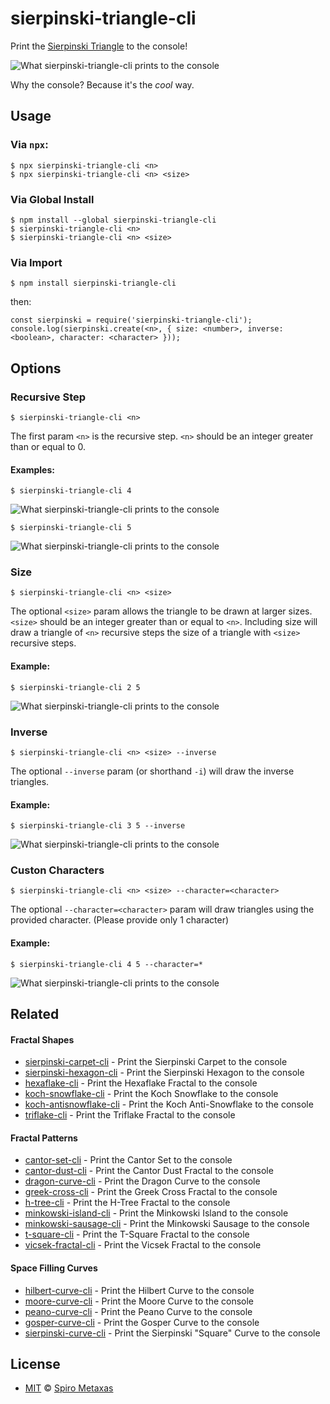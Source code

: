 # sierpinski-triangle-cli
Print the [Sierpinski Triangle](https://en.wikipedia.org/wiki/Sierpi%C5%84ski_triangle) to the console!  

![What sierpinski-triangle-cli prints to the console](https://raw.githubusercontent.com/spirometaxas/sierpinski-triangle-cli/main/img/sierpinski-triangle-6.png)

Why the console?  Because it's the *cool* way.

## Usage
### Via `npx`:
```
$ npx sierpinski-triangle-cli <n>
$ npx sierpinski-triangle-cli <n> <size>
```

### Via Global Install
```
$ npm install --global sierpinski-triangle-cli
$ sierpinski-triangle-cli <n>
$ sierpinski-triangle-cli <n> <size>
```

### Via Import
```
$ npm install sierpinski-triangle-cli
```
then:
```
const sierpinski = require('sierpinski-triangle-cli');
console.log(sierpinski.create(<n>, { size: <number>, inverse: <boolean>, character: <character> }));
```

## Options
### Recursive Step  
```
$ sierpinski-triangle-cli <n>
```
The first param `<n>` is the recursive step.  `<n>` should be an integer greater than or equal to 0.

#### Examples:
```
$ sierpinski-triangle-cli 4
```
![What sierpinski-triangle-cli prints to the console](https://raw.githubusercontent.com/spirometaxas/sierpinski-triangle-cli/main/img/sierpinski-triangle-4.png)

```
$ sierpinski-triangle-cli 5
```
![What sierpinski-triangle-cli prints to the console](https://raw.githubusercontent.com/spirometaxas/sierpinski-triangle-cli/main/img/sierpinski-triangle-5.png)

### Size
```
$ sierpinski-triangle-cli <n> <size>
```
The optional `<size>` param allows the triangle to be drawn at larger sizes.  `<size>` should be an integer greater than or equal to `<n>`.  Including size will draw a triangle of `<n>` recursive steps the size of a triangle with `<size>` recursive steps.  

#### Example:
```
$ sierpinski-triangle-cli 2 5
```
![What sierpinski-triangle-cli prints to the console](https://raw.githubusercontent.com/spirometaxas/sierpinski-triangle-cli/main/img/sierpinski-triangle-2-5.png)

### Inverse
```
$ sierpinski-triangle-cli <n> <size> --inverse
```
The optional `--inverse` param (or shorthand `-i`) will draw the inverse triangles.  

#### Example:
```
$ sierpinski-triangle-cli 3 5 --inverse
```
![What sierpinski-triangle-cli prints to the console](https://raw.githubusercontent.com/spirometaxas/sierpinski-triangle-cli/main/img/sierpinski-triangle-3-5-inverse.png)

### Custon Characters
```
$ sierpinski-triangle-cli <n> <size> --character=<character>
```
The optional `--character=<character>` param will draw triangles using the provided character.  (Please provide only 1 character)  

#### Example:
```
$ sierpinski-triangle-cli 4 5 --character=*
```
![What sierpinski-triangle-cli prints to the console](https://raw.githubusercontent.com/spirometaxas/sierpinski-triangle-cli/main/img/sierpinski-triangle-4-5-character.png)

## Related

#### Fractal Shapes
- [sierpinski-carpet-cli](https://www.npmjs.com/package/sierpinski-carpet-cli) - Print the Sierpinski Carpet to the console
- [sierpinski-hexagon-cli](https://www.npmjs.com/package/sierpinski-hexagon-cli) - Print the Sierpinski Hexagon to the console
- [hexaflake-cli](https://www.npmjs.com/package/hexaflake-cli) - Print the Hexaflake Fractal to the console
- [koch-snowflake-cli](https://www.npmjs.com/package/koch-snowflake-cli) - Print the Koch Snowflake to the console
- [koch-antisnowflake-cli](https://www.npmjs.com/package/koch-antisnowflake-cli) - Print the Koch Anti-Snowflake to the console
- [triflake-cli](https://www.npmjs.com/package/triflake-cli) - Print the Triflake Fractal to the console


#### Fractal Patterns
- [cantor-set-cli](https://www.npmjs.com/package/cantor-set-cli) - Print the Cantor Set to the console
- [cantor-dust-cli](https://www.npmjs.com/package/cantor-dust-cli) - Print the Cantor Dust Fractal to the console
- [dragon-curve-cli](https://www.npmjs.com/package/dragon-curve-cli) - Print the Dragon Curve to the console
- [greek-cross-cli](https://www.npmjs.com/package/greek-cross-cli) - Print the Greek Cross Fractal to the console
- [h-tree-cli](https://www.npmjs.com/package/h-tree-cli) - Print the H-Tree Fractal to the console
- [minkowski-island-cli](https://www.npmjs.com/package/minkowski-island-cli) - Print the Minkowski Island to the console
- [minkowski-sausage-cli](https://www.npmjs.com/package/minkowski-sausage-cli) - Print the Minkowski Sausage to the console
- [t-square-cli](https://www.npmjs.com/package/t-square-cli) - Print the T-Square Fractal to the console
- [vicsek-fractal-cli](https://www.npmjs.com/package/vicsek-fractal-cli) - Print the Vicsek Fractal to the console


#### Space Filling Curves
- [hilbert-curve-cli](https://www.npmjs.com/package/hilbert-curve-cli) - Print the Hilbert Curve to the console
- [moore-curve-cli](https://www.npmjs.com/package/moore-curve-cli) - Print the Moore Curve to the console
- [peano-curve-cli](https://www.npmjs.com/package/peano-curve-cli) - Print the Peano Curve to the console
- [gosper-curve-cli](https://www.npmjs.com/package/gosper-curve-cli) - Print the Gosper Curve to the console
- [sierpinski-curve-cli](https://www.npmjs.com/package/sierpinski-curve-cli) - Print the Sierpinski "Square" Curve to the console

## License
- [MIT](https://github.com/spirometaxas/sierpinski-triangle-cli/blob/main/LICENSE) &copy; [Spiro Metaxas](https://spirometaxas.com)